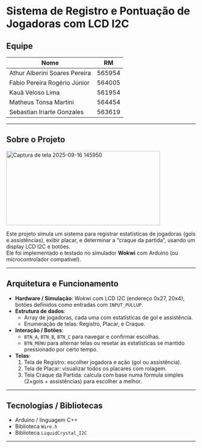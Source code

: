 # Sistema de Registro e Pontuação de Jogadoras com LCD I2C

## Equipe

| Nome | RM |
|------|------------------|
| Athur Alberini Soares Pereira | 565954 |
| Fabio Pereira Rogério Júnior | 564005 |
| Kauã Veloso Lima | 561954 |
| Matheus Tonsa Martini | 564454 |
| Sebastian Iriarte Gonzales | 563619 |

---

## Sobre o Projeto

<img width="409" height="198" alt="Captura de tela 2025-09-16 145950" src="https://github.com/user-attachments/assets/62107fcd-4ade-4360-90c6-9e49323da806" />



Este projeto simula um sistema para registrar estatísticas de jogadoras (gols e assistências), exibir placar, e determinar a “craque da partida”, usando um display LCD I2C e botões.  
Ele foi implementado e testado no simulador **Wokwi** com Arduino (ou microcontrolador compatível).

---

## Arquitetura e Funcionamento

- **Hardware / Simulação**: Wokwi com LCD I2C (endereço 0x27, 20x4), botões definidos como entradas com `INPUT_PULLUP`.  
- **Estrutura de dados**:  
  - Array de jogadoras, cada uma com estatísticas de gol e assistência.  
  - Enumeração de telas: Registro, Placar, e Craque.  
- **Interação / Botões**:  
  - `BTN_A`, `BTN_B`, `BTN_C` para navegar e confirmar escolhas.  
  - `BTN_MENU` para alternar telas ou resetar as estatísticas se mantido pressionado por certo tempo.  
- **Telas**:  
  1. Tela de Registro: escolher jogadora e ação (gol ou assistência).  
  2. Tela de Placar: visualizar todos os placares com rolagem.  
  3. Tela Craque da Partida: calcula com base numa fórmula simples (2×gols + assistências) para escolher a melhor.

---

## Tecnologias / Bibliotecas

- Arduino / linguagem C++  
- Biblioteca `Wire.h`  
- Biblioteca `LiquidCrystal_I2C`  

---
